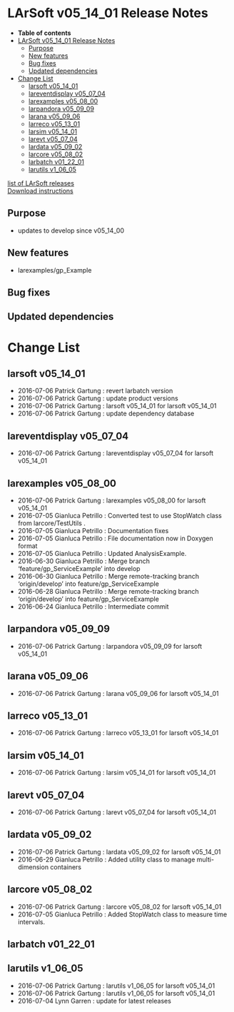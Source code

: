 LArSoft v05\_14\_01 Release Notes
======================================================================

-   **Table of contents**
-   [LArSoft v05\_14\_01 Release Notes](#LArSoft-v05_14_01-Release-Notes)
    -   [Purpose](#Purpose)
    -   [New features](#New-features)
    -   [Bug fixes](#Bug-fixes)
    -   [Updated dependencies](#Updated-dependencies)
-   [Change List](#Change-List)
    -   [larsoft v05\_14\_01](#larsoft-v05_14_01)
    -   [lareventdisplay v05\_07\_04](#lareventdisplay-v05_07_04)
    -   [larexamples v05\_08\_00](#larexamples-v05_08_00)
    -   [larpandora v05\_09\_09](#larpandora-v05_09_09)
    -   [larana v05\_09\_06](#larana-v05_09_06)
    -   [larreco v05\_13\_01](#larreco-v05_13_01)
    -   [larsim v05\_14\_01](#larsim-v05_14_01)
    -   [larevt v05\_07\_04](#larevt-v05_07_04)
    -   [lardata v05\_09\_02](#lardata-v05_09_02)
    -   [larcore v05\_08\_02](#larcore-v05_08_02)
    -   [larbatch v01\_22\_01](#larbatch-v01_22_01)
    -   [larutils v1\_06\_05](#larutils-v1_06_05)

[list of LArSoft releases](LArSoft_release_list)\
[Download instructions](http://scisoft.fnal.gov/scisoft/bundles/larsoft/v05_14_01/larsoft-v05_14_01.html)

Purpose
--------------------

-   updates to develop since v05\_14\_00

New features
------------------------------

-   larexamples/gp\_Example

Bug fixes
------------------------

Updated dependencies
----------------------------------------------

Change List
============================

larsoft v05\_14\_01
------------------------------------------

-   2016-07-06 Patrick Gartung : revert larbatch version
-   2016-07-06 Patrick Gartung : update product versions
-   2016-07-06 Patrick Gartung : larsoft v05\_14\_01 for larsoft v05\_14\_01
-   2016-07-06 Patrick Gartung : update dependency database

lareventdisplay v05\_07\_04
----------------------------------------------------------

-   2016-07-06 Patrick Gartung : lareventdisplay v05\_07\_04 for larsoft v05\_14\_01

larexamples v05\_08\_00
--------------------------------------------------

-   2016-07-06 Patrick Gartung : larexamples v05\_08\_00 for larsoft v05\_14\_01
-   2016-07-05 Gianluca Petrillo : Converted test to use StopWatch class from larcore/TestUtils .
-   2016-07-05 Gianluca Petrillo : Documentation fixes
-   2016-07-05 Gianluca Petrillo : File documentation now in Doxygen format
-   2016-07-05 Gianluca Petrillo : Updated AnalysisExample.
-   2016-06-30 Gianluca Petrillo : Merge branch ‘feature/gp\_ServiceExample’ into develop
-   2016-06-30 Gianluca Petrillo : Merge remote-tracking branch ‘origin/develop’ into feature/gp\_ServiceExample
-   2016-06-28 Gianluca Petrillo : Merge remote-tracking branch ‘origin/develop’ into feature/gp\_ServiceExample
-   2016-06-24 Gianluca Petrillo : Intermediate commit

larpandora v05\_09\_09
------------------------------------------------

-   2016-07-06 Patrick Gartung : larpandora v05\_09\_09 for larsoft v05\_14\_01

larana v05\_09\_06
----------------------------------------

-   2016-07-06 Patrick Gartung : larana v05\_09\_06 for larsoft v05\_14\_01

larreco v05\_13\_01
------------------------------------------

-   2016-07-06 Patrick Gartung : larreco v05\_13\_01 for larsoft v05\_14\_01

larsim v05\_14\_01
----------------------------------------

-   2016-07-06 Patrick Gartung : larsim v05\_14\_01 for larsoft v05\_14\_01

larevt v05\_07\_04
----------------------------------------

-   2016-07-06 Patrick Gartung : larevt v05\_07\_04 for larsoft v05\_14\_01

lardata v05\_09\_02
------------------------------------------

-   2016-07-06 Patrick Gartung : lardata v05\_09\_02 for larsoft v05\_14\_01
-   2016-06-29 Gianluca Petrillo : Added utility class to manage multi-dimension containers

larcore v05\_08\_02
------------------------------------------

-   2016-07-06 Patrick Gartung : larcore v05\_08\_02 for larsoft v05\_14\_01
-   2016-07-05 Gianluca Petrillo : Added StopWatch class to measure time intervals.

larbatch v01\_22\_01
--------------------------------------------

larutils v1\_06\_05
------------------------------------------

-   2016-07-06 Patrick Gartung : larutils v1\_06\_05 for larsoft v05\_14\_01
-   2016-07-06 Patrick Gartung : larutils v1\_06\_05 for larsoft v05\_14\_01
-   2016-07-04 Lynn Garren : update for latest releases
